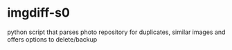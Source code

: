 # imgdiff-s0
python script that parses photo repository for duplicates, similar images and offers options to delete/backup 
